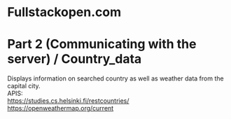 # Fullstackopen.com 
# Part 2 (Communicating with the server) / Country_data
Displays information on searched country as well as weather data from the capital city. <br/>
APIS: <br/>
https://studies.cs.helsinki.fi/restcountries/ <br/>
https://openweathermap.org/current

